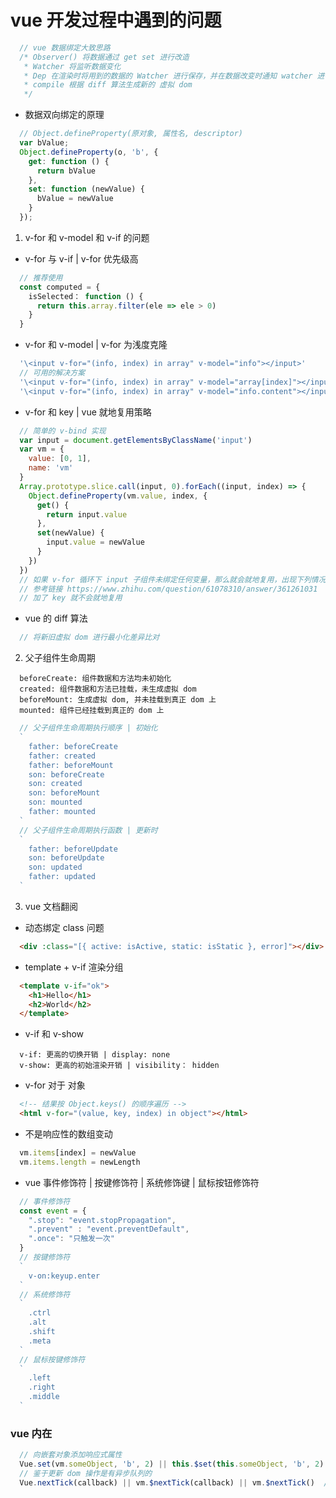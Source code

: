 # vue 开发过程中遇到的问题

```js
  // vue 数据绑定大致思路
  /* Observer() 将数据通过 get set 进行改造
   * Watcher 将监听数据变化
   * Dep 在渲染时将用到的数据的 Watcher 进行保存，并在数据改变时通知 watcher 进行重新 compile
   * compile 根据 diff 算法生成新的 虚拟 dom
   */
```

* 数据双向绑定的原理

```js
  // Object.defineProperty(原对象, 属性名, descriptor)
  var bValue;
  Object.defineProperty(o, 'b', {
    get: function () {
      return bValue
    },
    set: function (newValue) {
      bValue = newValue
    }
  });
```

1. v-for 和 v-model 和 v-if 的问题

* v-for 与 v-if | v-for 优先级高
```js 
  // 推荐使用
  const computed = {
    isSelected： function () {
      return this.array.filter(ele => ele > 0)
    }
  }
```
* v-for 和 v-model | v-for 为浅度克隆
```js
  '\<input v-for="(info, index) in array" v-model="info"></input>'
  // 可用的解决方案
  '\<input v-for="(info, index) in array" v-model="array[index]"></input>'
  '\<input v-for="(info, index) in array" v-model="info.content"></input>'
```
* v-for 和 key | vue 就地复用策略
```js
  // 简单的 v-bind 实现
  var input = document.getElementsByClassName('input')
  var vm = {
    value: [0, 1],
    name: 'vm'
  }
  Array.prototype.slice.call(input, 0).forEach((input, index) => {
    Object.defineProperty(vm.value, index, {
      get() {
        return input.value
      },
      set(newValue) {
        input.value = newValue
      }
    })
  })
  // 如果 v-for 循环下 input 子组件未绑定任何变量，那么就会就地复用，出现下列情况
  // 参考链接 https://www.zhihu.com/question/61078310/answer/361261031
  // 加了 key 就不会就地复用
```
* vue 的 diff 算法
```js
  // 将新旧虚拟 dom 进行最小化差异比对
```

2. 父子组件生命周期

```
  beforeCreate: 组件数据和方法均未初始化
  created: 组件数据和方法已挂载，未生成虚拟 dom
  beforeMount: 生成虚拟 dom, 并未挂载到真正 dom 上
  mounted: 组件已经挂载到真正的 dom 上
```

```js
  // 父子组件生命周期执行顺序 | 初始化
  `
    father: beforeCreate 
    father: created 
    father: beforeMount 
    son: beforeCreate
    son: created
    son: beforeMount
    son: mounted
    father: mounted
  `
  // 父子组件生命周期执行函数 | 更新时
  `
    father: beforeUpdate
    son: beforeUpdate
    son: updated
    father: updated
  `
```

3. vue 文档翻阅

* 动态绑定 class 问题
```html
  <div :class="[{ active: isActive, static: isStatic }, error]"></div>
```
* template + v-if 渲染分组
```html
  <template v-if="ok">
    <h1>Hello</h1>
    <h2>World</h2>
  </template>
```

* v-if 和 v-show

```
  v-if: 更高的切换开销 | display: none
  v-show: 更高的初始渲染开销 | visibility： hidden
```

* v-for 对于 对象

```html
  <!-- 结果按 Object.keys() 的顺序遍历 -->
  <html v-for="(value, key, index) in object"></html>
```

* 不是响应性的数组变动

```js
  vm.items[index] = newValue
  vm.items.length = newLength
```
* vue 事件修饰符 | 按键修饰符 | 系统修饰键 | 鼠标按钮修饰符
```js
  // 事件修饰符
  const event = {
    ".stop": "event.stopPropagation",
    ".prevent" : "event.preventDefault",
    ".once": "只触发一次"
  }
  // 按键修饰符
  `
    v-on:keyup.enter
  `
  // 系统修饰符
  `
    .ctrl
    .alt
    .shift
    .meta
  `
  // 鼠标按键修饰符
  `
    .left
    .right
    .middle
  `
```








### vue 内在

```js
  // 向嵌套对象添加响应式属性
  Vue.set(vm.someObject, 'b', 2) || this.$set(this.someObject, 'b', 2)
  // 鉴于更新 dom 操作是有异步队列的
  Vue.nextTick(callback) || vm.$nextTick(callback) || vm.$nextTick()  // 返回 promise 对象
```